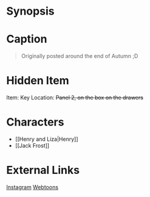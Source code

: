 # Synopsis


# Caption
> Originally posted around the end of Autumn ;D

# Hidden Item
Item: Key
Location: ~~Panel 2, on the box on the drawers~~

# Characters
* [[Henry and Liza|Henry]]
* [[Jack Frost]]

# External Links
[Instagram](https://www.instagram.com/p/B43pxw2DMrN/)
[Webtoons](https://www.webtoons.com/en/challenge/twistwood-tales/18-henry-/viewer?title_no=344740&episode_no=20)